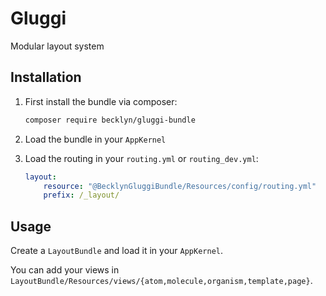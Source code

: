 Gluggi
======

Modular layout system



Installation
------------

1. First install the bundle via composer: 

    ```bash
    composer require becklyn/gluggi-bundle
    ```
    
2. Load the bundle in your `AppKernel`
3. Load the routing in your `routing.yml` or `routing_dev.yml`:

    ```yml
    layout:
        resource: "@BecklynGluggiBundle/Resources/config/routing.yml"
        prefix: /_layout/
    ```


Usage
-----

Create a `LayoutBundle` and load it in your `AppKernel`.

You can add your views in `LayoutBundle/Resources/views/{atom,molecule,organism,template,page}`.
